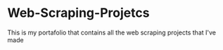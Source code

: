# Web-Scraping-Projetcs
This is my portafolio that contains all the web scraping projects that I've made
